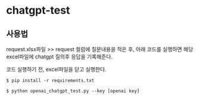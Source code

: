 # chatgpt-test

## 사용법

request.xlsx파일 >> request 컬럼에 질문내용을 적은 후,
아래 코드를 실행하면 해당 excel파일에 chatgpt 질의후 응답을 기록해준다.

코드 실행하기 전, excel파일을 닫고 실행한다.

```
$ pip install -r requirements.txt

$ python openai_chatgpt_test.py --key [openai key]

```
